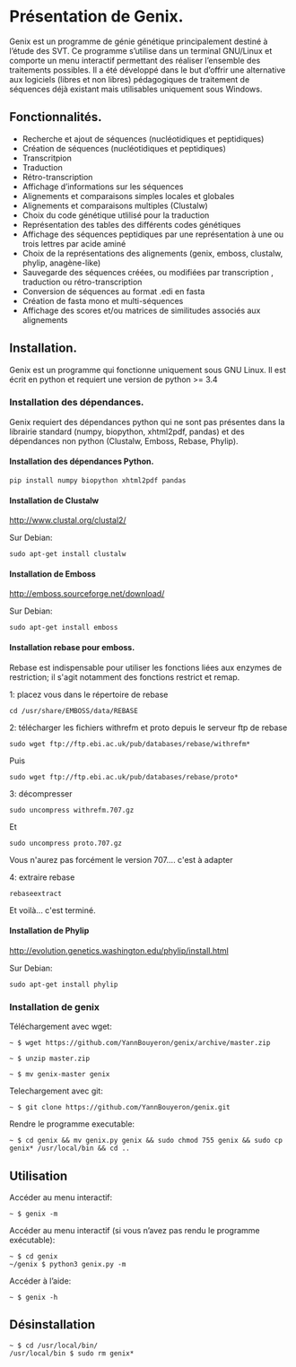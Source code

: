 # Présentation de Genix.

Genix est un programme de génie génétique principalement destiné à l’étude des SVT. Ce programme s’utilise dans un terminal GNU/Linux et comporte un menu interactif permettant des réaliser l’ensemble des traitements possibles. Il a été développé dans le but d’offrir une alternative aux logiciels (libres et non libres) pédagogiques de traitement de séquences déjà existant mais utilisables uniquement sous Windows.

## Fonctionnalités.

- Recherche et ajout de séquences (nucléotidiques et peptidiques)
- Création de séquences (nucléotidiques et peptidiques)
- Transcritpion
- Traduction
- Rétro-transcription
- Affichage d’informations sur les séquences
- Alignements et comparaisons simples locales et globales 
- Alignements et comparaisons multiples (Clustalw)
- Choix du code génétique utlilisé pour la traduction
- Représentation des tables des différents codes génétiques
- Affichage des séquences peptidiques par une représentation à une ou trois lettres par acide aminé
- Choix de la représentations des alignements (genix, emboss, clustalw, phylip, anagène-like)
- Sauvegarde des séquences créées, ou modifiées par transcription , traduction ou rétro-transcription
- Conversion de séquences au format .edi en fasta
- Création de fasta mono et multi-séquences
- Affichage des scores et/ou matrices de similitudes associés aux alignements

## Installation.

Genix est un programme qui fonctionne uniquement sous GNU Linux. Il est écrit en python et requiert une version de python >= 3.4

### Installation des dépendances.

Genix requiert des dépendances python qui ne sont pas présentes dans la librairie standard (numpy, biopython, xhtml2pdf, pandas) et des dépendances non python (Clustalw, Emboss, Rebase, Phylip).

#### Installation des dépendances Python.

	pip install numpy biopython xhtml2pdf pandas


#### Installation de Clustalw

http://www.clustal.org/clustal2/

Sur Debian:

	sudo apt-get install clustalw

#### Installation de Emboss

http://emboss.sourceforge.net/download/

Sur Debian:

	sudo apt-get install emboss

#### Installation rebase pour emboss. 

Rebase est indispensable pour utiliser les fonctions liées aux enzymes de restriction; il s'agit notamment des fonctions restrict et remap.

1: placez vous dans le répertoire de rebase

	cd /usr/share/EMBOSS/data/REBASE

2: télécharger les fichiers withrefm et proto depuis le serveur ftp de rebase

	sudo wget ftp://ftp.ebi.ac.uk/pub/databases/rebase/withrefm*

Puis 

	sudo wget ftp://ftp.ebi.ac.uk/pub/databases/rebase/proto*

3: décompresser 

	sudo uncompress withrefm.707.gz

Et 

	sudo uncompress proto.707.gz

Vous n'aurez pas forcément le version 707.... c'est à adapter

4: extraire rebase

	rebaseextract

Et voilà... c'est terminé.

#### Installation de Phylip

http://evolution.genetics.washington.edu/phylip/install.html


Sur Debian:

	sudo apt-get install phylip

### Installation de genix

Téléchargement avec wget:

	~ $ wget https://github.com/YannBouyeron/genix/archive/master.zip
	
	~ $ unzip master.zip
	
	~ $ mv genix-master genix

Telechargement avec git:

	~ $ git clone https://github.com/YannBouyeron/genix.git

Rendre le programme executable:

	~ $ cd genix && mv genix.py genix && sudo chmod 755 genix && sudo cp genix* /usr/local/bin && cd ..

## Utilisation

Accéder au menu interactif:

	~ $ genix -m

Accéder au menu interactif (si vous n’avez pas rendu le programme exécutable):

	~ $ cd genix
	~/genix $ python3 genix.py -m

Accéder à l’aide:

	~ $ genix -h

## Désinstallation

	~ $ cd /usr/local/bin/
	/usr/local/bin $ sudo rm genix*

